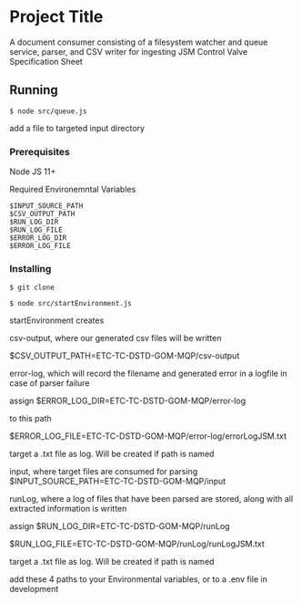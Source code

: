 

# Project Title

A document consumer consisting of a filesystem watcher and queue service, parser, and CSV writer for ingesting JSM Control Valve Specification Sheet

## Running

```
$ node src/queue.js

```
add a file to targeted input directory

### Prerequisites

Node JS 11+

Required Environemntal Variables

```
$INPUT_SOURCE_PATH
$CSV_OUTPUT_PATH
$RUN_LOG_DIR
$RUN_LOG_FILE
$ERROR_LOG_DIR
$ERROR_LOG_FILE
```


### Installing
```
$ git clone
```
```
$ node src/startEnvironment.js
```
startEnvironment creates 

csv-output, where our generated csv files will be written

$CSV_OUTPUT_PATH=ETC-TC-DSTD-GOM-MQP/csv-output

error-log, which will record the filename and generated error in a logfile in case of parser failure

assign
$ERROR_LOG_DIR=ETC-TC-DSTD-GOM-MQP/error-log

to this path


$ERROR_LOG_FILE=ETC-TC-DSTD-GOM-MQP/error-log/errorLogJSM.txt

target a .txt file as log. Will be created if path is named

input, where target files are consumed for parsing
$INPUT_SOURCE_PATH=ETC-TC-DSTD-GOM-MQP/input

runLog, where a log of files that have been parsed are stored, along with all extracted information is written


assign
$RUN_LOG_DIR=ETC-TC-DSTD-GOM-MQP/runLog


$RUN_LOG_FILE=ETC-TC-DSTD-GOM-MQP/runLog/runLogJSM.txt

target a .txt file as log. Will be created if path is named

add these 4 paths to your Environmental variables, or to a .env file in development
